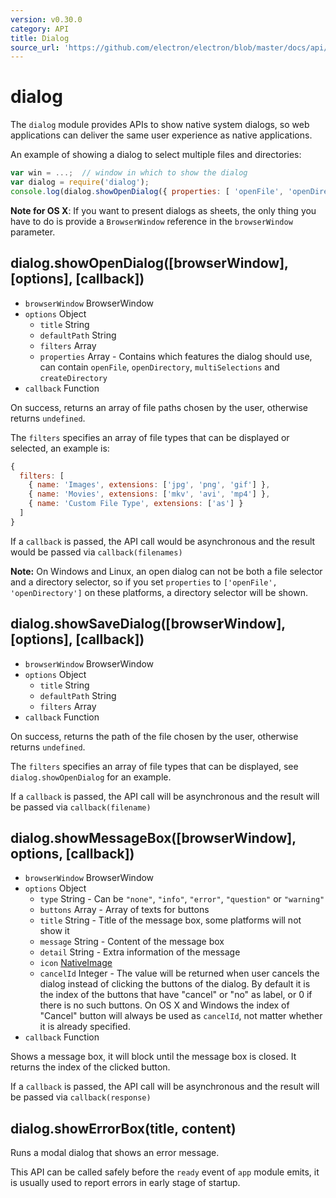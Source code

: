 ```yaml
---
version: v0.30.0
category: API
title: Dialog
source_url: 'https://github.com/electron/electron/blob/master/docs/api/dialog.md'
---
```


# dialog

The `dialog` module provides APIs to show native system dialogs, so web
applications can deliver the same user experience as native applications.

An example of showing a dialog to select multiple files and directories:

```javascript
var win = ...;  // window in which to show the dialog
var dialog = require('dialog');
console.log(dialog.showOpenDialog({ properties: [ 'openFile', 'openDirectory', 'multiSelections' ]}));
```

**Note for OS X**: If you want to present dialogs as sheets, the only thing you have to do is provide a `BrowserWindow` reference in the `browserWindow` parameter.

## dialog.showOpenDialog([browserWindow], [options], [callback])

* `browserWindow` BrowserWindow
* `options` Object
  * `title` String
  * `defaultPath` String
  * `filters` Array
  * `properties` Array - Contains which features the dialog should use, can
    contain `openFile`, `openDirectory`, `multiSelections` and
    `createDirectory`
* `callback` Function

On success, returns an array of file paths chosen by the user, otherwise
returns `undefined`.

The `filters` specifies an array of file types that can be displayed or
selected, an example is:

```javascript
{
  filters: [
    { name: 'Images', extensions: ['jpg', 'png', 'gif'] },
    { name: 'Movies', extensions: ['mkv', 'avi', 'mp4'] },
    { name: 'Custom File Type', extensions: ['as'] }
  ]
}
```

If a `callback` is passed, the API call would be asynchronous and the result
would be passed via `callback(filenames)`

**Note:** On Windows and Linux, an open dialog can not be both a file selector
and a directory selector, so if you set `properties` to
`['openFile', 'openDirectory']` on these platforms, a directory selector will be shown.

## dialog.showSaveDialog([browserWindow], [options], [callback])

* `browserWindow` BrowserWindow
* `options` Object
  * `title` String
  * `defaultPath` String
  * `filters` Array
* `callback` Function

On success, returns the path of the file chosen by the user, otherwise returns
`undefined`.

The `filters` specifies an array of file types that can be displayed, see
`dialog.showOpenDialog` for an example.

If a `callback` is passed, the API call will be asynchronous and the result
will be passed via `callback(filename)`

## dialog.showMessageBox([browserWindow], options, [callback])

* `browserWindow` BrowserWindow
* `options` Object
  * `type` String - Can be `"none"`, `"info"`, `"error"`, `"question"` or `"warning"`
  * `buttons` Array - Array of texts for buttons
  * `title` String - Title of the message box, some platforms will not show it
  * `message` String - Content of the message box
  * `detail` String - Extra information of the message
  * `icon` [NativeImage](http://electron.atom.io/docs/v0.30.0/api/native-image)
  * `cancelId` Integer - The value will be returned when user cancels the dialog
    instead of clicking the buttons of the dialog. By default it is the index
    of the buttons that have "cancel" or "no" as label, or 0 if there is no such
    buttons. On OS X and Windows the index of "Cancel" button will always be
    used as `cancelId`, not matter whether it is already specified.
* `callback` Function

Shows a message box, it will block until the message box is closed. It returns
the index of the clicked button.

If a `callback` is passed, the API call will be asynchronous and the result
will be passed via `callback(response)`

## dialog.showErrorBox(title, content)

Runs a modal dialog that shows an error message.

This API can be called safely before the `ready` event of `app` module emits, it
is usually used to report errors in early stage of startup.
